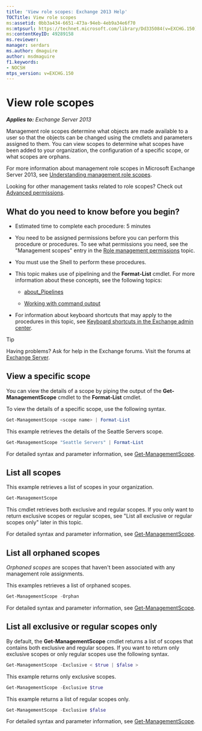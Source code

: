 ```yaml
---
title: 'View role scopes: Exchange 2013 Help'
TOCTitle: View role scopes
ms:assetid: 0bb3a434-6651-473a-94eb-4eb9a34e6f70
ms:mtpsurl: https://technet.microsoft.com/library/Dd335084(v=EXCHG.150)
ms:contentKeyID: 49289158
ms.reviewer: 
manager: serdars
ms.author: dmaguire
author: msdmaguire
f1.keywords:
- NOCSH
mtps_version: v=EXCHG.150
---
```


# View role scopes

_**Applies to:** Exchange Server 2013_

Management role scopes determine what objects are made available to a user so that the objects can be changed using the cmdlets and parameters assigned to them. You can view scopes to determine what scopes have been added to your organization, the configuration of a specific scope, or what scopes are orphans.

For more information about management role scopes in Microsoft Exchange Server 2013, see [Understanding management role scopes](understanding-management-role-scopes-exchange-2013-help.md).

Looking for other management tasks related to role scopes? Check out [Advanced permissions](advanced-permissions-exchange-2013-help.md).

## What do you need to know before you begin?

- Estimated time to complete each procedure: 5 minutes

- You need to be assigned permissions before you can perform this procedure or procedures. To see what permissions you need, see the "Management scopes" entry in the [Role management permissions](role-management-permissions-exchange-2013-help.md) topic.

- You must use the Shell to perform these procedures.

- This topic makes use of pipelining and the **Format-List** cmdlet. For more information about these concepts, see the following topics:

  - [about_Pipelines](https://docs.microsoft.com/powershell/module/microsoft.powershell.core/about/about_pipelines)

  - [Working with command output](working-with-command-output-exchange-2013-help.md)

- For information about keyboard shortcuts that may apply to the procedures in this topic, see [Keyboard shortcuts in the Exchange admin center](keyboard-shortcuts-in-the-exchange-admin-center-2013-help.md).

> [!TIP]
> Having problems? Ask for help in the Exchange forums. Visit the forums at [Exchange Server](https://go.microsoft.com/fwlink/p/?linkid=60612).

## View a specific scope

You can view the details of a scope by piping the output of the **Get-ManagementScope** cmdlet to the **Format-List** cmdlet.

To view the details of a specific scope, use the following syntax.

```powershell
Get-ManagementScope <scope name> | Format-List
```

This example retrieves the details of the Seattle Servers scope.

```powershell
Get-ManagementScope "Seattle Servers" | Format-List
```

For detailed syntax and parameter information, see [Get-ManagementScope](https://docs.microsoft.com/powershell/module/exchange/Get-ManagementScope).

## List all scopes

This example retrieves a list of scopes in your organization.

```powershell
Get-ManagementScope
```

This cmdlet retrieves both exclusive and regular scopes. If you only want to return exclusive scopes or regular scopes, see "List all exclusive or regular scopes only" later in this topic.

For detailed syntax and parameter information, see [Get-ManagementScope](https://docs.microsoft.com/powershell/module/exchange/Get-ManagementScope).

## List all orphaned scopes

*Orphaned scopes* are scopes that haven't been associated with any management role assignments.

This examples retrieves a list of orphaned scopes.

```powershell
Get-ManagementScope -Orphan
```

For detailed syntax and parameter information, see [Get-ManagementScope](https://docs.microsoft.com/powershell/module/exchange/Get-ManagementScope).

## List all exclusive or regular scopes only

By default, the **Get-ManagementScope** cmdlet returns a list of scopes that contains both exclusive and regular scopes. If you want to return only exclusive scopes or only regular scopes use the following syntax.

```powershell
Get-ManagementScope -Exclusive < $true | $false >
```

This example returns only exclusive scopes.

```powershell
Get-ManagementScope -Exclusive $true
```

This example returns a list of regular scopes only.

```powershell
Get-ManagementScope -Exclusive $false
```

For detailed syntax and parameter information, see [Get-ManagementScope](https://docs.microsoft.com/powershell/module/exchange/Get-ManagementScope).
